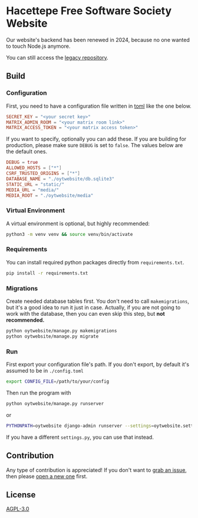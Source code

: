 # Hacettepe Free Software Society Website

Our website's backend has been renewed in 2024, because no one wanted to touch Node.js anymore.

You can still access the [legacy repository](https://github.com/hacettepeoyt/website).

## Build

### Configuration

First, you need to have a configuration file written in [toml](https://docs.python.org/3/library/tomllib.html) like the
one below.

```toml
SECRET_KEY = "<your secret key>"
MATRIX_ADMIN_ROOM = "<your matrix room link>"
MATRIX_ACCESS_TOKEN = "<your matrix access token>"
```

If you want to specify, optionally you can add these. If you are building for production, please make sure `DEBUG` is
set to `false`. The values below are the default ones.

```toml
DEBUG = true
ALLOWED_HOSTS = ["*"]
CSRF_TRUSTED_ORIGINS = ["*"]
DATABASE_NAME = "./oytwebsite/db.sqlite3"
STATIC_URL = "static/"
MEDIA_URL = "media/"
MEDIA_ROOT = "./oytwebsite/media"
```

### Virtual Environment

A virtual environment is optional, but highly recommended:

```bash
python3 -m venv venv && source venv/bin/activate
```

### Requirements

You can install required python packages directly from `requirements.txt`.

```bash
pip install -r requirements.txt
```

### Migrations

Create needed database tables first. You don't need to call `makemigrations`, but it's a good idea to run it just in
case. Actually, if you are not going to work with the database, then you can even skip this step, but
**not recommended.**

```bash
python oytwebsite/manage.py makemigrations
python oytwebsite/manage.py migrate
```

### Run

First export your configuration file's path. If you don't export, by default it's assumed to be in `./config.toml`

```bash
export CONFIG_FILE=/path/to/your/config
```

Then run the program with

```bash
python oytwebsite/manage.py runserver
```

or

```bash
PYTHONPATH=oytwebsite django-admin runserver --settings=oytwebsite.settings
```

If you have a different `settings.py`, you can use that instead.

## Contribution

Any type of contribution is appreciated! If you don't want
to [grab an issue](https://github.com/hacettepeoyt/oyt-website), then
please [open a new one](https://github.com/hacettepeoyt/oyt-website/issues/new) first.

## License

[AGPL-3.0](https://github.com/hacettepeoyt/oyt-website/LICENSE)
